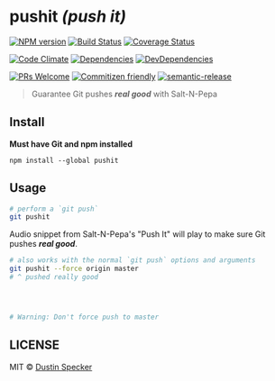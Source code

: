# pushit *(push it)*
[![NPM version](https://badge.fury.io/js/pushit.svg)](https://badge.fury.io/js/pushit)
[![Build Status](https://travis-ci.org/dustinspecker/pushit.svg?branch=master)](https://travis-ci.org/dustinspecker/pushit)
[![Coverage Status](https://img.shields.io/coveralls/dustinspecker/pushit.svg)](https://coveralls.io/r/dustinspecker/pushit?branch=master)

[![Code Climate](https://codeclimate.com/github/dustinspecker/pushit/badges/gpa.svg)](https://codeclimate.com/github/dustinspecker/pushit)
[![Dependencies](https://david-dm.org/dustinspecker/pushit.svg)](https://david-dm.org/dustinspecker/pushit/#info=dependencies&view=table)
[![DevDependencies](https://david-dm.org/dustinspecker/pushit/dev-status.svg)](https://david-dm.org/dustinspecker/pushit/#info=devDependencies&view=table)

[![PRs Welcome](https://img.shields.io/badge/PRs-welcome-brightgreen.svg?style=flat-square)](http://makeapullrequest.com)
[![Commitizen friendly](https://img.shields.io/badge/commitizen-friendly-brightgreen.svg)](http://commitizen.github.io/cz-cli/)
[![semantic-release](https://img.shields.io/badge/%20%20%F0%9F%93%A6%F0%9F%9A%80-semantic--release-e10079.svg)](https://github.com/semantic-release/semantic-release)

> Guarantee Git pushes ***real good*** with Salt-N-Pepa

## Install
**Must have Git and npm installed**

```
npm install --global pushit
```

## Usage
```bash
# perform a `git push`
git pushit
```

Audio snippet from Salt-N-Pepa's "Push It" will play to make sure Git pushes ***real good***.

```bash
# also works with the normal `git push` options and arguments
git pushit --force origin master
# ^ pushed really good




# Warning: Don't force push to master
```

## LICENSE
MIT © [Dustin Specker](https://github.com/dustinspecker)
